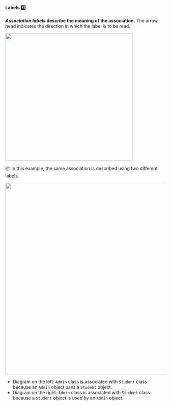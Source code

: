 <div id="title">

#### Labels :two:

</div>

<div id="body">

**_Association labels_ describe the meaning of the association.** The arrow head indicates the direction in which the label is to be read.

<img src="{{baseUrl}}/uml/classDiagrams/associations/labels/images/association.png" width="400" />
<p/>

<tip-box>

:package: In this example, the same association is described using two different labels.

<img src="{{baseUrl}}/uml/classDiagrams/associations/labels/images/adminStudent.png" width="600" />
<p/>

* Diagram on the left:  `Admin` class is associated with `Student` class because an `Admin` object _uses_ a `Student` object.
* Diagram on the right: `Admin` class is associated with `Student` class because a `Student` object is _used by_ an `Admin` object.

</tip-box>

</div>

<div id="extras">
</div>

</div>
